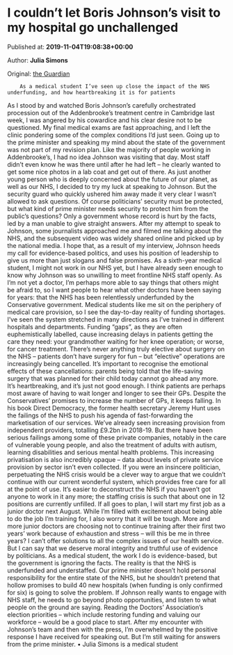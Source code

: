 
# I couldn’t let Boris Johnson’s visit to my hospital go unchallenged

Published at: **2019-11-04T19:08:38+00:00**

Author: **Julia Simons**

Original: [the Guardian](https://www.theguardian.com/commentisfree/2019/nov/04/boris-johnson-hospital-visit-nhs-staff-addenbrooke)


        As a medical student I’ve seen up close the impact of the NHS underfunding, and how heartbreaking it is for patients
      
As I stood by and watched Boris Johnson’s carefully orchestrated procession out of the Addenbrooke’s treatment centre in Cambridge last week, I was angered by his cowardice and his clear desire not to be questioned. My final medical exams are fast approaching, and I left the clinic pondering some of the complex conditions I’d just seen. Going up to the prime minister and speaking my mind about the state of the government was not part of my revision plan.
Like the majority of people working in Addenbrooke’s, I had no idea Johnson was visiting that day. Most staff didn’t even know he was there until after he had left – he clearly wanted to get some nice photos in a lab coat and get out of there. As just another young person who is deeply concerned about the future of our planet, as well as our NHS, I decided to try my luck at speaking to Johnson. But the security guard who quickly ushered him away made it very clear I wasn’t allowed to ask questions. Of course politicians’ security must be protected, but what kind of prime minister needs security to protect him from the public’s questions? Only a government whose record is hurt by the facts, led by a man unable to give straight answers.
After my attempt to speak to Johnson, some journalists approached me and filmed me talking about the NHS, and the subsequent video was widely shared online and picked up by the national media. I hope that, as a result of my interview, Johnson heeds my call for evidence-based politics, and uses his position of leadership to give us more than just slogans and false promises. As a sixth-year medical student, I might not work in our NHS yet, but I have already seen enough to know why Johnson was so unwilling to meet frontline NHS staff openly. As I’m not yet a doctor, I’m perhaps more able to say things that others might be afraid to, so I want people to hear what other doctors have been saying for years: that the NHS has been relentlessly underfunded by the Conservative government.
Medical students like me sit on the periphery of medical care provision, so I see the day-to-day reality of funding shortages. I’ve seen the system stretched in many directions as I’ve trained in different hospitals and departments. Funding “gaps”, as they are often euphemistically labelled, cause increasing delays in patients getting the care they need: your grandmother waiting for her knee operation; or worse, for cancer treatment. There’s never anything truly elective about surgery on the NHS – patients don’t have surgery for fun – but “elective” operations are increasingly being cancelled. It’s important to recognise the emotional effects of these cancellations: parents being told that the life-saving surgery that was planned for their child today cannot go ahead any more. It’s heartbreaking, and it’s just not good enough.
I think patients are perhaps most aware of having to wait longer and longer to see their GPs. Despite the Conservatives’ promises to increase the number of GPs, it keeps falling.
In his book Direct Democracy, the former health secretary Jeremy Hunt uses the failings of the NHS to push his agenda of fast-forwarding the marketisation of our services. We’ve already seen increasing provision from independent providers, totalling £9.2bn in 2018-19. But there have been serious failings among some of these private companies, notably in the care of vulnerable young people, and also the treatment of adults with autism, learning disabilities and serious mental health problems.
This increasing privatisation is also incredibly opaque – data about levels of private service provision by sector isn’t even collected. If you were an insincere politician, perpetuating the NHS crisis would be a clever way to argue that we couldn’t continue with our current wonderful system, which provides free care for all at the point of use. It’s easier to deconstruct the NHS if you haven’t got anyone to work in it any more; the staffing crisis is such that about one in 12 positions are currently unfilled.
If all goes to plan, I will start my first job as a junior doctor next August. While I’m filled with excitement about being able to do the job I’m training for, I also worry that it will be tough. More and more junior doctors are choosing not to continue training after their first two years’ work because of exhaustion and stress – will this be me in three years?
I can’t offer solutions to all the complex issues of our health service. But I can say that we deserve moral integrity and truthful use of evidence by politicians. As a medical student, the work I do is evidence-based, but the government is ignoring the facts. The reality is that the NHS is underfunded and understaffed. Our prime minister doesn’t hold personal responsibility for the entire state of the NHS, but he shouldn’t pretend that hollow promises to build 40 new hospitals (when funding is only confirmed for six) is going to solve the problem.
If Johnson really wants to engage with NHS staff, he needs to go beyond photo opportunities, and listen to what people on the ground are saying. Reading the Doctors’ Association’s election priorities – which include restoring funding and valuing our workforce – would be a good place to start.
After my encounter with Johnson’s team and then with the press, I’m overwhelmed by the positive response I have received for speaking out. But I’m still waiting for answers from the prime minister.
• Julia Simons is a medical student
